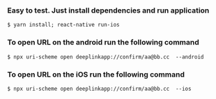### Easy to test. Just install dependencies and run application
```
$ yarn install; react-native run-ios
```

### To open URL on the android run the following command
```
$ npx uri-scheme open deeplinkapp://confirm/aa@bb.cc  --android
```

### To open URL on the iOS run the following command
```
$ npx uri-scheme open deeplinkapp://confirm/aa@bb.cc  --ios
```
